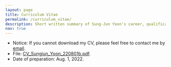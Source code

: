 ```yaml
---
layout: page
title: Curriculum Vitae
permalink: /curriculum_vitae/
description: Short written summary of Sung-Jun Yoon's career, qualifications and education.
nav: true
---
```


- Notice: If you cannot download my CV, please feel free to contact me by [email](mailto:vujadeyoon@gmail.com).
- File: [CV_Sungjun_Yoon_220801b.pdf](https://drive.google.com/file/d/1asI9XYE80Kmuqj5Qst_ek06ixwHiRDnl/view?usp=sharing).
- Date of preparation: Aug. 1, 2022.
